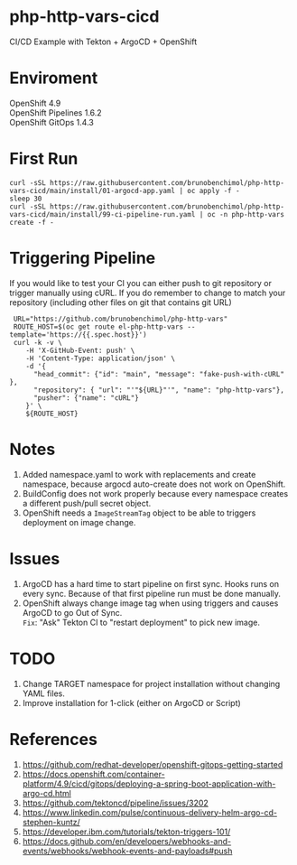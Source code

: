 # php-http-vars-cicd
CI/CD Example with Tekton + ArgoCD + OpenShift

# Enviroment

OpenShift 4.9   
OpenShift Pipelines 1.6.2   
OpenShift GitOps 1.4.3   

# First Run

~~~
curl -sSL https://raw.githubusercontent.com/brunobenchimol/php-http-vars-cicd/main/install/01-argocd-app.yaml | oc apply -f -
sleep 30
curl -sSL https://raw.githubusercontent.com/brunobenchimol/php-http-vars-cicd/main/install/99-ci-pipeline-run.yaml | oc -n php-http-vars create -f -
~~~

# Triggering Pipeline

If you would like to test your CI you can either push to git repository or trigger manually using cURL. If you do remember to change to match your repository (including other files on git that contains git URL)  
~~~
 URL="https://github.com/brunobenchimol/php-http-vars" 
 ROUTE_HOST=$(oc get route el-php-http-vars --template='https://{{.spec.host}}')
 curl -k -v \
    -H 'X-GitHub-Event: push' \
    -H 'Content-Type: application/json' \
    -d '{
      "head_commit": {"id": "main", "message": "fake-push-with-cURL" },
      "repository": { "url": "'"${URL}"'", "name": "php-http-vars"},
      "pusher": {"name": "cURL"}
    }' \
    ${ROUTE_HOST}
~~~

# Notes

1. Added namespace.yaml to work with replacements and create namespace, because argocd auto-create does not work on OpenShift.  
2. BuildConfig does not work properly because every namespace creates a different push/pull secret object.  
3. OpenShift needs a `ImageStreamTag` object to be able to triggers deployment on image change.  

# Issues

1. ArgoCD has a hard time to start pipeline on first sync. Hooks runs on every sync. Because of that first pipeline run must be done manually.  
2. OpenShift always change image tag when using triggers and causes ArgoCD to go Out of Sync.   
`Fix`: "Ask" Tekton CI to "restart deployment" to pick new image.  

# TODO

1. Change TARGET namespace for project installation without changing YAML files.   
2. Improve installation for 1-click (either on ArgoCD or Script)   

# References

1. https://github.com/redhat-developer/openshift-gitops-getting-started
2. https://docs.openshift.com/container-platform/4.9/cicd/gitops/deploying-a-spring-boot-application-with-argo-cd.html
3. https://github.com/tektoncd/pipeline/issues/3202  
4. https://www.linkedin.com/pulse/continuous-delivery-helm-argo-cd-stephen-kuntz/
5. https://developer.ibm.com/tutorials/tekton-triggers-101/
6. https://docs.github.com/en/developers/webhooks-and-events/webhooks/webhook-events-and-payloads#push 

